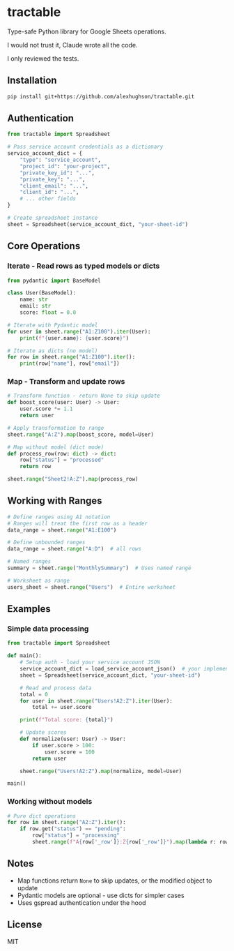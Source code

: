 # tractable

Type-safe Python library for Google Sheets operations.

I would not trust it, Claude wrote all the code.

I only reviewed the tests.

## Installation

```bash
pip install git+https://github.com/alexhughson/tractable.git
```

## Authentication

```python
from tractable import Spreadsheet

# Pass service account credentials as a dictionary
service_account_dict = {
    "type": "service_account",
    "project_id": "your-project",
    "private_key_id": "...",
    "private_key": "...",
    "client_email": "...",
    "client_id": "...",
    # ... other fields
}

# Create spreadsheet instance
sheet = Spreadsheet(service_account_dict, "your-sheet-id")
```

## Core Operations

### Iterate - Read rows as typed models or dicts

```python
from pydantic import BaseModel

class User(BaseModel):
    name: str
    email: str
    score: float = 0.0

# Iterate with Pydantic model
for user in sheet.range("A1:Z100").iter(User):
    print(f"{user.name}: {user.score}")

# Iterate as dicts (no model)
for row in sheet.range("A1:Z100").iter():
    print(row["name"], row["email"])
```

### Map - Transform and update rows

```python
# Transform function - return None to skip update
def boost_score(user: User) -> User:
    user.score *= 1.1
    return user

# Apply transformation to range
sheet.range("A:Z").map(boost_score, model=User)

# Map without model (dict mode)
def process_row(row: dict) -> dict:
    row["status"] = "processed"
    return row

sheet.range("Sheet2!A:Z").map(process_row)
```

## Working with Ranges

```python
# Define ranges using A1 notation
# Ranges will treat the first row as a header
data_range = sheet.range("A1:E100")

# Define unbounded ranges
data_range = sheet.range("A:D")  # all rows

# Named ranges
summary = sheet.range("MonthlySummary")  # Uses named range

# Worksheet as range
users_sheet = sheet.range("Users")  # Entire worksheet
```

## Examples

### Simple data processing

```python
from tractable import Spreadsheet

def main():
    # Setup auth - load your service account JSON
    service_account_dict = load_service_account_json()  # your implementation
    sheet = Spreadsheet(service_account_dict, "your-sheet-id")

    # Read and process data
    total = 0
    for user in sheet.range("Users!A2:Z").iter(User):
        total += user.score

    print(f"Total score: {total}")

    # Update scores
    def normalize(user: User) -> User:
        if user.score > 100:
            user.score = 100
        return user

    sheet.range("Users!A2:Z").map(normalize, model=User)

main()
```

### Working without models

```python
# Pure dict operations
for row in sheet.range("A2:Z").iter():
    if row.get("status") == "pending":
        row["status"] = "processing"
        sheet.range(f"A{row['_row']}:Z{row['_row']}").map(lambda r: row)
```

## Notes

- Map functions return `None` to skip updates, or the modified object to update
- Pydantic models are optional - use dicts for simpler cases
- Uses gspread authentication under the hood

## License

MIT